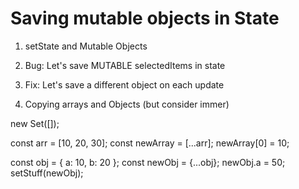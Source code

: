 # Saving mutable objects in State

1. setState and Mutable Objects

2. Bug: Let's save MUTABLE selectedItems in state

3. Fix: Let's save a different object on each update

4. Copying arrays and Objects (but consider immer)

new Set([]);

const arr = [10, 20, 30];
const newArray = [...arr];
newArray[0] = 10;

const obj = { a: 10, b: 20 };
const newObj = {...obj};
newObj.a = 50;
setStuff(newObj);
